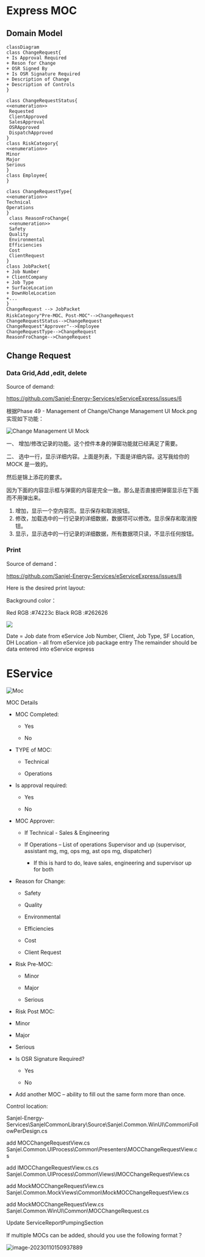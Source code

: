# Express MOC

## Domain Model

```mermaid
classDiagram
class ChangeRequest{
+ Is Approval Required
+ Reson for Change
+ OSR Signed By
+ Is OSR Signature Required
+ Description of Change
+ Description of Controls
}

class ChangeRequestStatus{
<<enumeration>>
 Requested
 ClientApproved
 SalesApproval
 OSRApproved
 DispatchApproved
}
class RiskCategory{
<<enumeration>>
Minor
Major
Serious
}
class Employee{ 
}

class ChangeRequestType{ 
<<enumeration>>
Technical
Operations
}
 class ReasonFroChange{ 
 <<enumeration>>
 Safety
 Quality
 Environmental
 Efficiencies
 Cost
 ClientRequest
}
class JobPacket{
+ Job Number
+ ClientCompany
+ Job Type
+ SurfaceLocation
+ DownHoleLocation
+...
}
ChangeRequest --> JobPacket
RiskCategory"Pre-MOC、Post-MOC"-->ChangeRequest
ChangeRequestStatus-->ChangeRequest
ChangeRequest"Approver"-->Employee
ChangeRequestType-->ChangeRequest
ReasonFroChange-->ChangeRequest
```



## Change Request

### Data Grid,Add ,edit, delete

Source of demand:

https://github.com/Sanjel-Energy-Services/eServiceExpress/issues/6

根据Phase 49 - Management of Change/Change Management UI Mock.png实现如下功能：

![Change Management UI Mock](https://user-images.githubusercontent.com/37645176/210929625-f79c7e80-57b3-474d-b54e-7996839b4ceb.png)

一、 增加/修改记录的功能。这个控件本身的弹窗功能就已经满足了需要。

二、 选中一行，显示详细内容。上面是列表，下面是详细内容。这写我给你的MOCK 是一致的。



然后是锦上添花的要求。

因为下面的内容显示框与弹窗的内容是完全一致。那么是否直接把弹窗显示在下面而不用弹出来。

1. 增加，显示一个空内容页。显示保存和取消按钮。
2. 修改，加载选中的一行记录的详细数据，数据项可以修改。显示保存和取消按钮。
3. 显示，显示选中的一行记录的详细数据，所有数据项只读，不显示任何按钮。

### Print

Source of demand：

https://github.com/Sanjel-Energy-Services/eServiceExpress/issues/8

Here is the desired print layout:

Background color：

Red    RGB :#74223c
Black RGB :#262626

![](https://user-images.githubusercontent.com/95711838/209002354-d9bec0ef-1cd3-4bda-9702-4f732d4e6170.png)

 Date = Job date from eService
 Job Number, Client, Job Type, SF Location, DH Location - all from eService job package entry
 The remainder should be data entered into eService express

# EService

![Moc](https://user-images.githubusercontent.com/37645176/210940372-8750a7c8-ff14-4956-afde-5fb4b112a28e.png)



MOC Details

- MOC Completed: 

  - Yes 

  - No

- TYPE of MOC: 

  - Technical 

  -  Operations

- Is approval required: 

  - Yes 

  - No

- MOC Approver: 

  - If Technical - Sales & Engineering

  - If Operations – List of operations Supervisor and up (supervisor, assistant mg, mg, ops mg, ast ops mg, dispatcher)
    - If this is hard to do, leave sales, engineering and supervisor up for both

- Reason for Change: 

  - Safety

  - Quality

  - Environmental

  - Efficiencies

  - Cost

  - Client Request

- Risk Pre-MOC: 

  - Minor

  - Major

  - Serious

-  Risk Post MOC: 

  - Minor

  - Major

  - Serious

- Is OSR Signature Required? 

  - Yes

  - No

- Add another MOC – ability to fill out the same form more than once.



Control location:

Sanjel-Energy-Services\SanjelCommonLibrary\Source\Sanjel.Common.WinUI\Common\FollowPerDesign.cs

add  MOCChangeRequestView.cs    Sanjel.Common.UIProcess\Common\Presenters\MOCChangeRequestView.cs

add  IMOCChangeRequestView.cs.cs   Sanjel.Common.UIProcess\Common\Views\IMOCChangeRequestView.cs

add  MockMOCChangeRequestView.cs   Sanjel.Common.MockViews\Common\MockMOCChangeRequestView.cs

add  MockMOCChangeRequestView.cs   Sanjel.Common.WinUI\Common\MOCChangeRequest.cs

Update ServiceReportPumpingSection 



If multiple MOCs can be added, should you use the following format？

![image-20230110150937889](C:\Users\serena.li\AppData\Roaming\Typora\typora-user-images\image-20230110150937889.png)
